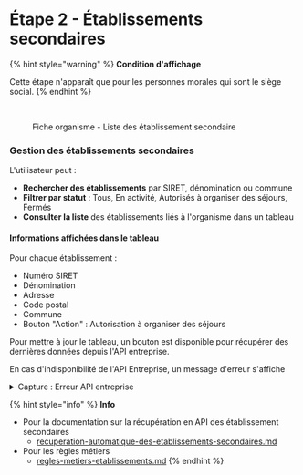 # Étape 2 - Établissements secondaires

{% hint style="warning" %}
**Condition d'affichage**

Cette étape n'apparaît que pour les personnes morales qui sont le siège social.
{% endhint %}

<figure><img src="../../../../.gitbook/assets/Capture d’écran 2025-07-04 à 17.52.12.png" alt=""><figcaption><p>Fiche organisme - Liste des établissement secondaire</p></figcaption></figure>

### Gestion des établissements secondaires

L'utilisateur peut :

* **Rechercher des établissements** par SIRET, dénomination ou commune
* **Filtrer par statut** : Tous, En activité, Autorisés à organiser des séjours, Fermés
* **Consulter la liste** des établissements liés à l'organisme dans un tableau

#### Informations affichées dans le tableau

Pour chaque établissement :

* Numéro SIRET
* Dénomination
* Adresse
* Code postal
* Commune
* Bouton "Action" :  Autorisation à organiser des séjours

Pour mettre à jour le tableau, un bouton est disponible pour récupérer des dernières données depuis l'API entreprise.&#x20;

En cas d'indisponibilité de l'API Entreprise, un message d'erreur s'affiche&#x20;

<details>

<summary>Capture : Erreur API entreprise</summary>

<figure><img src="../../../../.gitbook/assets/Capture d’écran 2025-07-11 à 15.21.35.png" alt=""><figcaption></figcaption></figure>

</details>

{% hint style="info" %}
**Info**

* Pour la documentation sur la récupération en API des établissement secondaires
  * [recuperation-automatique-des-etablissements-secondaires.md](recuperation-automatique-des-etablissements-secondaires.md "mention")
* Pour les règles métiers
  * [regles-metiers-etablissements.md](regles-metiers-etablissements.md "mention")
{% endhint %}
